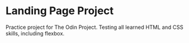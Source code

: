 # Landing Page Project

Practice project for The Odin Project. Testing all learned HTML and CSS skills, including flexbox.